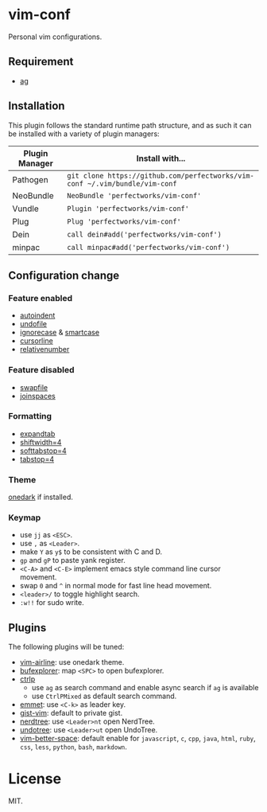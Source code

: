 # vim-conf

Personal vim configurations.

## Requirement

* [ag](https://github.com/ggreer/the_silver_searcher)

## Installation

This plugin follows the standard runtime path structure, and as such it can be installed with a variety of plugin managers:

| Plugin Manager | Install with...                                                             |
| -------------  | -------------                                                               |
| Pathogen       | `git clone https://github.com/perfectworks/vim-conf ~/.vim/bundle/vim-conf` |
| NeoBundle      | `NeoBundle 'perfectworks/vim-conf'`                                         |
| Vundle         | `Plugin 'perfectworks/vim-conf'`                                            |
| Plug           | `Plug 'perfectworks/vim-conf'`                                              |
| Dein           | `call dein#add('perfectworks/vim-conf')`                                    |
| minpac         | `call minpac#add('perfectworks/vim-conf')`                                  |

## Configuration change

### Feature enabled
* [autoindent](http://vimdoc.sourceforge.net/htmldoc/options.html#'autoindent')
* [undofile](http://vimdoc.sourceforge.net/htmldoc/options.html#'undofile')
* [ignorecase](http://vimdoc.sourceforge.net/htmldoc/options.html#'ignorecase') & [smartcase](http://vimdoc.sourceforge.net/htmldoc/options.html#'smartcase')
* [cursorline](http://vimdoc.sourceforge.net/htmldoc/options.html#'cursorline')
* [relativenumber](http://vimdoc.sourceforge.net/htmldoc/options.html#'relativenumber')

### Feature disabled
* [swapfile](http://vimdoc.sourceforge.net/htmldoc/options.html#'swapfile')
* [joinspaces](http://vimdoc.sourceforge.net/htmldoc/options.html#'joinspaces')

### Formatting
* [expandtab](http://vimdoc.sourceforge.net/htmldoc/options.html#'expandtab')
* [shiftwidth=4](http://vimdoc.sourceforge.net/htmldoc/options.html#'shiftwidth')
* [softtabstop=4](http://vimdoc.sourceforge.net/htmldoc/options.html#'softtabstop')
* [tabstop=4](http://vimdoc.sourceforge.net/htmldoc/options.html#'tabstop')

### Theme

[onedark](https://github.com/joshdick/onedark.vim) if installed.

### Keymap

* use `jj` as `<ESC>`.
* use `,` as `<Leader>`.
* make `Y` as `y$` to be consistent with C and D.
* `gp` and `gP` to paste yank register.
* `<C-A>` and `<C-E>` implement emacs style command line cursor movement.
* swap `0` and `^` in normal mode for fast line head movement.
* `<leader>/` to toggle highlight search.
* `:w!!` for sudo write.

## Plugins

The following plugins will be tuned:

* [vim-airline](https://github.com/vim-airline/vim-airline): use onedark theme.
* [bufexplorer](https://github.com/jlanzarotta/bufexplorer): map `<SPC>` to open bufexplorer.
* [ctrlp](https://github.com/ctrlpvim/ctrlp.vim)
  * use `ag` as search command and enable async search if `ag` is available
  * use `CtrlPMixed` as default search command.
* [emmet](https://github.com/mattn/emmet-vim): use `<C-k>` as leader key.
* [gist-vim](https://github.com/mattn/gist-vim): default to private gist.
* [nerdtree](https://github.com/scrooloose/nerdtree): use `<Leader>nt` open NerdTree.
* [undotree](https://github.com/mbbill/undotree): use `<Leader>ut` open UndoTree.
* [vim-better-space](https://github.com/ntpeters/vim-better-whitespace): default enable for `javascript`, `c`, `cpp`, `java`, `html`, `ruby`, `css`, `less`, `python`, `bash`, `markdown`.

# License

MIT.
